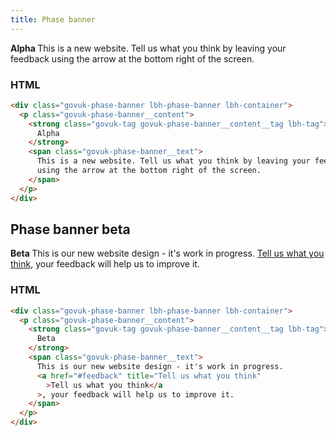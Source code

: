 ```yaml
---
title: Phase banner
---
```


<div class="govuk-phase-banner lbh-phase-banner lbh-container">
  <p class="govuk-phase-banner__content">
    <strong class="govuk-tag govuk-phase-banner__content__tag lbh-tag">
      Alpha
    </strong>
    <span class="govuk-phase-banner__text">
      This is a new website. Tell us what you think by leaving your feedback using the arrow at the bottom right of the screen.
    </span>
  </p>
</div>

### HTML

```html
<div class="govuk-phase-banner lbh-phase-banner lbh-container">
  <p class="govuk-phase-banner__content">
    <strong class="govuk-tag govuk-phase-banner__content__tag lbh-tag">
      Alpha
    </strong>
    <span class="govuk-phase-banner__text">
      This is a new website. Tell us what you think by leaving your feedback
      using the arrow at the bottom right of the screen.
    </span>
  </p>
</div>
```

## Phase banner beta

<div class="govuk-phase-banner lbh-phase-banner lbh-container">
  <p class="govuk-phase-banner__content">
    <strong class="govuk-tag govuk-phase-banner__content__tag lbh-tag">
      Beta
    </strong>
    <span class="govuk-phase-banner__text">
      This is our new website design - it's work in progress. <a href="#feedback" title="Tell us what you think">Tell us what you think</a>, your feedback will help us to improve it.
    </span>
  </p>
</div>

### HTML

```html
<div class="govuk-phase-banner lbh-phase-banner lbh-container">
  <p class="govuk-phase-banner__content">
    <strong class="govuk-tag govuk-phase-banner__content__tag lbh-tag">
      Beta
    </strong>
    <span class="govuk-phase-banner__text">
      This is our new website design - it's work in progress.
      <a href="#feedback" title="Tell us what you think"
        >Tell us what you think</a
      >, your feedback will help us to improve it.
    </span>
  </p>
</div>
```

